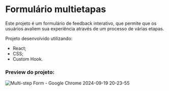 # Formulário multietapas 
Este projeto é um formulário de feedback interativo, que permite que os usuários avaliem sua experiência através de um processo de várias etapas.

Projeto desenvolvido utilizando:
- React;
- CSS;
- Custom Hook.

### Preview do projeto:

![Multi-step Form - Google Chrome 2024-09-19 20-23-55](https://github.com/user-attachments/assets/99afe8e2-e0d6-4376-a341-ae3ecfa7c424)

